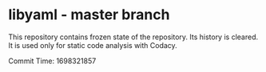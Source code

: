 # libyaml - master branch

This repository contains frozen state of the repository.
Its history is cleared. It is used only for static code
analysis with Codacy.

Commit Time: 1698321857